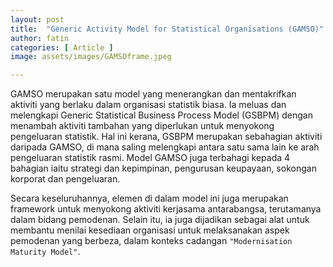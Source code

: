 ```yaml
---
layout: post
title:  "Generic Activity Model for Statistical Organisations (GAMSO)"
author: fatin
categories: [ Article ]
image: assets/images/GAMSOframe.jpeg

---
```

GAMSO merupakan satu model yang menerangkan dan mentakrifkan aktiviti yang berlaku dalam organisasi statistik biasa. Ia meluas dan melengkapi Generic Statistical Business Process Model (GSBPM) dengan menambah aktiviti tambahan yang diperlukan untuk menyokong pengeluaran statistik. Hal ini kerana, GSBPM merupakan sebahagian aktiviti daripada GAMSO, di mana saling melengkapi antara satu sama lain ke arah pengeluaran statistik rasmi. Model GAMSO juga terbahagi kepada 4 bahagian iaitu strategi dan kepimpinan, pengurusan keupayaan, sokongan korporat dan pengeluaran. 

Secara keseluruhannya,  elemen di dalam model ini juga merupakan framework untuk menyokong aktiviti kerjasama antarabangsa, terutamanya dalam bidang pemodenan. Selain itu, ia juga dijadikan sebagai alat untuk membantu menilai kesediaan organisasi untuk melaksanakan aspek pemodenan yang berbeza, dalam konteks cadangan `"Modernisation Maturity Model"`.
